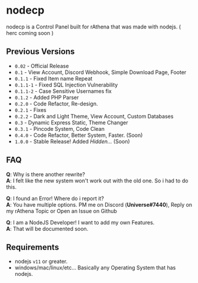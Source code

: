 # nodecp
nodecp is a Control Panel built for rAthena that was made with nodejs. ( herc coming soon )

## Previous Versions
- `0.02` - Official Release
- `0.1` - View Account, Discord Webhook, Simple Download Page, Footer
- `0.1.1` - Fixed Item name Repeat
- `0.1.1-1` - Fixed SQL Injection Vulnerability
- `0.1.1-2` - Case Sensitive Usernames fix
- `0.1.2` - Added PHP Parser
- `0.2.0` - Code Refactor, Re-design.
- `0.2.1` - Fixes
- `0.2.2` - Dark and Light Theme, View Account, Custom Databases
- `0.3` - Dynamic Express Static, Theme Changer
- `0.3.1` - Pincode System, Code Clean
- `0.4.0` - Code Refactor, Better System, Faster. (Soon)
- `1.0.0` - Stable Release! Added *Hidden...* (Soon)

## FAQ
**Q**: Why is there another rewrite?  
**A**: I felt like the new system won't work out with the old one. So i had to do this.

**Q**: I found an Error! Where do i report it?  
**A**: You have multiple options. PM me on Discord (**Universe#7440**), Reply on my rAthena Topic or Open an Issue on Github

**Q**: I am a NodeJS Developer! I want to add my own Features.  
**A**: That will be documented soon.

## Requirements
- nodejs `v11` or greater.
- windows/mac/linux/etc... Basically any Operating System that has nodejs.
